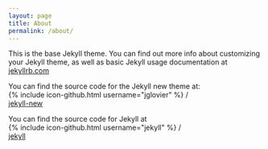 ```yaml
---
layout: page
title: About
permalink: /about/
---
```



This is the base Jekyll theme. You can find out more info about customizing your Jekyll theme, as well as basic Jekyll usage documentation at [jekyllrb.com](http://jekyllrb.com/)	

You can find the source code for the Jekyll new theme at:	
{% include icon-github.html username="jglovier" %} /	
[jekyll-new](https://github.com/jglovier/jekyll-new)	

You can find the source code for Jekyll at	
{% include icon-github.html username="jekyll" %} /	
[jekyll](https://github.com/jekyll/jekyll)	

